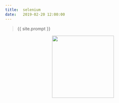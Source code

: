 ```yaml
---              
title:  selenium
date:   2019-02-20 12:00:00
---
```

















> {{ site.prompt }}    

<div  align="center">       
<img src="https://rengui520.github.io/images/wechart.jpg" width = "200" height = "200"/> 